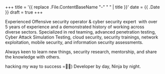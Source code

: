 +++
title = '{{ replace .File.ContentBaseName "-" " " | title }}'
date = {{ .Date }}
draft = true
+++

Experienced Offensive security operator  & cyber security expert  with over 5 years of experience and a demonstrated history of working across diverse sectors. Specialized in red teaming, advanced penetration testing, Cyber Attack Simulation Testing, cloud security, security trainings, network exploitation, mobile security, and information security assessments.
 
 Always keen to learn new things, security research, mentorship, and share the knowledge with others. 
 
 hacking my way to success =🥷🥷)
 Developer by day, Ninja by night.